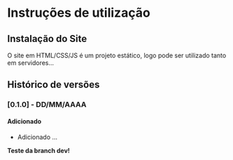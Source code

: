 # Instruções de utilização

## Instalação do Site

O site em HTML/CSS/JS é um projeto estático, logo pode ser utilizado tanto em servidores...

## Histórico de versões

### [0.1.0] - DD/MM/AAAA

#### Adicionado

- Adicionado ...

<!-- Código para teste de git -->

<b>Teste da branch dev!</b>
